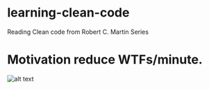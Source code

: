 # learning-clean-code

Reading Clean code from Robert C. Martin Series

# Motivation reduce WTFs/minute.

![alt text](http://www.osnews.com/images/comics/wtfm.jpg)
